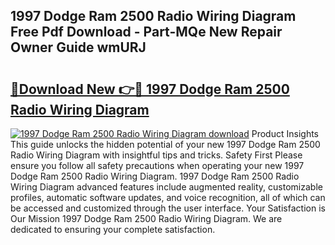 ## 1997 Dodge Ram 2500 Radio Wiring Diagram Free Pdf Download - Part-MQe New Repair Owner Guide wmURJ

# <h2><a href="http://dfoysi.blite.top/?on=1997+Dodge+Ram+2500+Radio+Wiring+Diagram">🔗Download New 👉🔴 1997 Dodge Ram 2500 Radio Wiring Diagram</a></h2>

[![1997 Dodge Ram 2500 Radio Wiring Diagram download](https://i.imgur.com/lujVjoI.png)](http://dfoysi.blite.top/?on=1997+Dodge+Ram+2500+Radio+Wiring+Diagram)
Product Insights This guide unlocks the hidden potential of your new 1997 Dodge Ram 2500 Radio Wiring Diagram with insightful tips and tricks. Safety First Please ensure you follow all safety precautions when operating your new 1997 Dodge Ram 2500 Radio Wiring Diagram. 1997 Dodge Ram 2500 Radio Wiring Diagram advanced features include augmented reality, customizable profiles, automatic software updates, and voice recognition, all of which can be accessed and customized through the user interface. Your Satisfaction is Our Mission 1997 Dodge Ram 2500 Radio Wiring Diagram. We are dedicated to ensuring your complete satisfaction.
